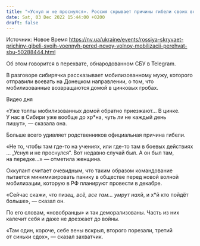 ```yaml
---
title: "«Уснул и не проснулся». Россия скрывает причины гибели своих военных перед новой волной мобилизации — перехват СБУ"
date: Sat, 03 Dec 2022 15:44:00 +0200
draft: false
---
```

Источник: Новое Время https://nv.ua/ukraine/events/rossiya-skryvaet-prichiny-gibeli-svoih-voennyh-pered-novoy-volnoy-mobilizacii-perehvat-sbu-50288444.html


Об этом говорится в перехвате, обнародованном СБУ в Telegram.

В разговоре сибирячка рассказывает мобилизованному мужу, которого отправили воевать на Донецком направлении, о том, что мобилизованные возвращаются домой в цинковых гробах.

 Видео дня   

«Уже толпы мобилизованных домой обратно приезжают… В цинке. У нас в Сибири уже вообще до хр*на, чуть ли не каждый день пишут», — сказала она.

Больше всего удивляет родственников официальная причина гибели.

«Не то, чтобы там где-то на учениях, или где-то там в боевых действиях … „Уснул и не проснулся“. Вот недавно случай был. А он был там, на передке…» — отметила женщина.

Оккупант считает очевидным, что таким образом командование пытается минимизировать панику в обществе перед новой волной мобилизации, которую в РФ планируют провести в декабре.

«Сейчас скажи, что пиз*ец, всё, все там… умрут нах*й, и х*й кто пойдёт больше», — сказал он.

По его словам, «новобранцы» и так деморализованы. Часть из них калечит себя и даже не доезжает до войны.

«Там один, короче, себе вены вскрыл, второго порезали, третий от синьки сдох», — сказал захватчик.
